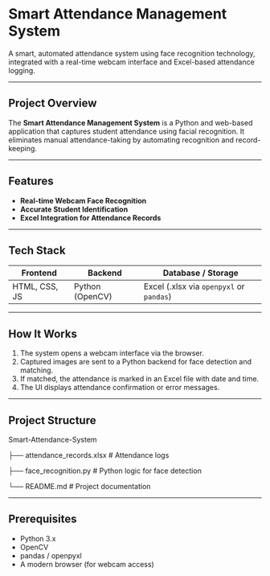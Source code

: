 # Smart Attendance Management System 

A smart, automated attendance system using face recognition technology, integrated with a real-time webcam interface and Excel-based attendance logging.

---

## Project Overview

The **Smart Attendance Management System** is a Python and web-based application that captures student attendance using facial recognition. It eliminates manual attendance-taking by automating recognition and record-keeping.

---

## Features

-  **Real-time Webcam Face Recognition**
-  **Accurate Student Identification**
-  **Excel Integration for Attendance Records**

---

##  Tech Stack

| Frontend       | Backend          | Database / Storage     |
|----------------|------------------|-------------------------|
| HTML, CSS, JS  | Python (OpenCV)  | Excel (.xlsx via `openpyxl` or `pandas`) |

---

## How It Works

1. The system opens a webcam interface via the browser.
2. Captured images are sent to a Python backend for face detection and matching.
3. If matched, the attendance is marked in an Excel file with date and time.
4. The UI displays attendance confirmation or error messages.

---

##  Project Structure

Smart-Attendance-System


├── attendance_records.xlsx # Attendance logs

├── face_recognition.py # Python logic for face detection

└── README.md # Project documentation


---

##  Prerequisites

- Python 3.x
- OpenCV
- pandas / openpyxl
- A modern browser (for webcam access)



